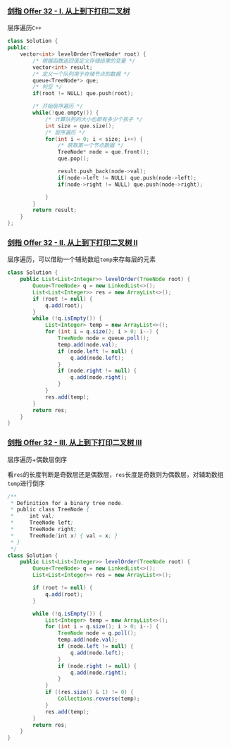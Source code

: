 ### [剑指 Offer 32 - I. 从上到下打印二叉树](https://leetcode.cn/problems/cong-shang-dao-xia-da-yin-er-cha-shu-lcof/)

层序遍历`C++`

```c++
class Solution {
public:
    vector<int> levelOrder(TreeNode* root) {
        /* 根据函数返回值定义存储结果的变量 */
        vector<int> result;
        /* 定义一个队列用于存储节点的数据 */
        queue<TreeNode*> que;
        /* 判空 */
        if(root != NULL) que.push(root);

        /* 开始层序遍历 */
        while(!que.empty()) {
            /* 计算队列的大小也即有多少个孩子 */
            int size = que.size();
            /* 层序遍历 */
            for(int i = 0; i < size; i++) {
                /* 获取第一个节点数据 */
                TreeNode* node = que.front();
                que.pop();

                result.push_back(node->val);
                if(node->left != NULL) que.push(node->left);
                if(node->right != NULL) que.push(node->right);

            }
        }
        return result;
    }
};
```





### [剑指 Offer 32 - II. 从上到下打印二叉树 II](https://leetcode.cn/problems/cong-shang-dao-xia-da-yin-er-cha-shu-ii-lcof/)

层序遍历，可以借助一个辅助数组`temp`来存每层的元素

```java
class Solution {
    public List<List<Integer>> levelOrder(TreeNode root) {
        Queue<TreeNode> q = new LinkedList<>();
        List<List<Integer>> res = new ArrayList<>();
        if (root != null) {
            q.add(root);
        }
        while (!q.isEmpty()) {
            List<Integer> temp = new ArrayList<>();
            for (int i = q.size(); i > 0; i--) {
                TreeNode node = queue.poll();
                temp.add(node.val);
                if (node.left != null) {
                    q.add(node.left);
                }
                if (node.right != null) {
                    q.add(node.right);
                }
            }
            res.add(temp);
        }
        return res;
    }
}
```







### [剑指 Offer 32 - III. 从上到下打印二叉树 III](https://leetcode.cn/problems/cong-shang-dao-xia-da-yin-er-cha-shu-iii-lcof/)

层序遍历+偶数层倒序

看`res`的长度判断是奇数层还是偶数层，`res`长度是奇数则为偶数层，对辅助数组`temp`进行倒序

```java
/**
 * Definition for a binary tree node.
 * public class TreeNode {
 *     int val;
 *     TreeNode left;
 *     TreeNode right;
 *     TreeNode(int x) { val = x; }
 * }
 */
class Solution {
    public List<List<Integer>> levelOrder(TreeNode root) {
        Queue<TreeNode> q = new LinkedList<>();
        List<List<Integer>> res = new ArrayList<>();

        if (root != null) {
            q.add(root);
        }

        while (!q.isEmpty()) {
            List<Integer> temp = new ArrayList<>();
            for (int i = q.size(); i > 0; i--) {
                TreeNode node = q.poll();
                temp.add(node.val);
                if (node.left != null) {
                    q.add(node.left);
                }
                if (node.right != null) {
                    q.add(node.right);
                }
            }
            if ((res.size() & 1) != 0) {
                Collections.reverse(temp);
            }
            res.add(temp);
        }
        return res;
    }
}
```

